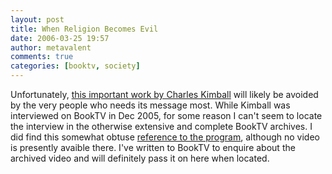 ```yaml
---
layout: post
title: When Religion Becomes Evil
date: 2006-03-25 19:57
author: metavalent
comments: true
categories: [booktv, society]
---
```

Unfortunately, <a href="https://atheism.about.com/b/a/190957.htm">this important work by Charles Kimball</a> will likely be avoided by the very people who needs its message most.  While Kimball was interviewed on BookTV in Dec 2005, for some reason I can't seem to locate the interview in the otherwise extensive and complete BookTV archives.  I did find this somewhat obtuse <a href="https://inside.c-spanarchives.org:8080/cspan/cspan.csp?command=dprogram&amp;record=547608988">reference to the program</a>, although no video is presently avaible there.  I've written to BookTV to enquire about the archived video and will definitely pass it on here when located.
